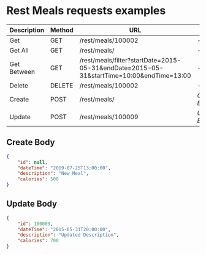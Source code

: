 # Rest Meals requests examples
Description | Method | URL | Body
----------- | ------ | --- | ----
Get | GET | /rest/meals/100002 | -
Get All | GET | /rest/meals/ | -
Get Between | GET | /rest/meals/filter?startDate=2015-05-31&endDate=2015-05-31&startTime=10:00&endTime=13:00 | -
Delete | DELETE | /rest/meals/100002 | -
Create | POST | /rest/meals/ | *Create Body*
Update | POST | /rest/meals/100009 | *Update Body*

## Create Body
```json
{
    "id": null,
    "dateTime": "2019-07-25T13:00:00",
    "description": "New Meal",
    "calories": 500 
}
```

## Update Body
```json
{
    "id": 100009,
    "dateTime": "2015-05-31T20:00:00",
    "description": "Updated Description",
    "calories": 700
}
```